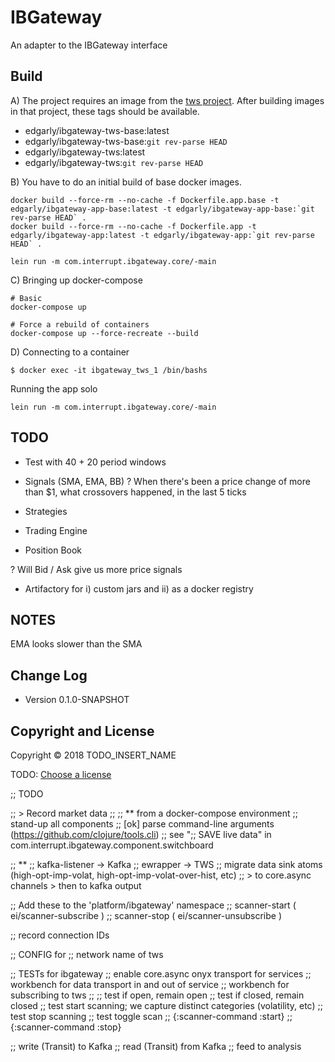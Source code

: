 # IBGateway

An adapter to the IBGateway interface


## Build 

A) The project requires an image from the [tws project](https://github.com/twashing/tws). After building images in that project, these tags should be available.

- edgarly/ibgateway-tws-base:latest
- edgarly/ibgateway-tws-base:`git rev-parse HEAD`
- edgarly/ibgateway-tws:latest 
- edgarly/ibgateway-tws:`git rev-parse HEAD`


B) You have to do an initial build of base docker images.
```
docker build --force-rm --no-cache -f Dockerfile.app.base -t edgarly/ibgateway-app-base:latest -t edgarly/ibgateway-app-base:`git rev-parse HEAD` .
docker build --force-rm --no-cache -f Dockerfile.app -t edgarly/ibgateway-app:latest -t edgarly/ibgateway-app:`git rev-parse HEAD` .

lein run -m com.interrupt.ibgateway.core/-main
```

C) Bringing up docker-compose 
```
# Basic
docker-compose up 

# Force a rebuild of containers
docker-compose up --force-recreate --build
```

D) Connecting to a container
```
$ docker exec -it ibgateway_tws_1 /bin/bashs
```

Running the app solo
```
lein run -m com.interrupt.ibgateway.core/-main
```

## TODO

- Test with 40 + 20 period windows
- Signals (SMA, EMA, BB)
  ? When there's been a price change of more than $1, what crossovers happened, in the last 5 ticks

- Strategies

- Trading Engine
- Position Book

? Will Bid / Ask give us more price signals 

- Artifactory for i) custom jars and ii) as a docker registry


## NOTES

EMA looks slower than the SMA


## Change Log

* Version 0.1.0-SNAPSHOT


## Copyright and License

Copyright © 2018 TODO_INSERT_NAME

TODO: [Choose a license](http://choosealicense.com/)


;; TODO

;; > Record market data
;;
;; ** from a docker-compose environment
;; stand-up all components
;; [ok] parse command-line arguments (https://github.com/clojure/tools.cli)
;; see ";; SAVE live data" in com.interrupt.ibgateway.component.switchboard

;; **
;; kafka-listener -> Kafka
;; ewrapper -> TWS
;; migrate data sink atoms (high-opt-imp-volat, high-opt-imp-volat-over-hist, etc)
;;   > to core.async channels > then to kafka output


;; Add these to the 'platform/ibgateway' namespace
;;   scanner-start ( ei/scanner-subscribe )
;;   scanner-stop ( ei/scanner-unsubscribe )

;; record connection IDs

;; CONFIG for
;;   network name of tws

;; TESTs for ibgateway
;;   enable core.async onyx transport for services
;;   workbench for data transport in and out of service
;;   workbench for subscribing to tws
;;
;;   test if open, remain open
;;   test if closed, remain closed
;;   test start scanning; we capture distinct categories (volatility, etc)
;;   test stop scanning
;;   test toggle scan
;; {:scanner-command :start}
;; {:scanner-command :stop}


;; write (Transit) to Kafka
;; read (Transit) from Kafka
;; feed to analysis
